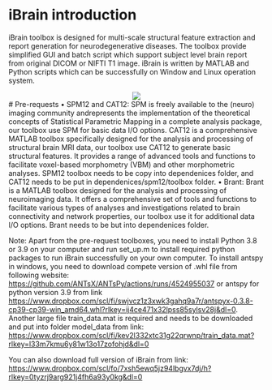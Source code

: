 # iBrain introduction
iBrain toolbox is designed for multi-scale structural feature extraction and report generation for neurodegenerative diseases. The toolbox provide simplified GUI and batch script which support subject level brain report from original DICOM or NIFTI T1 image. iBrain is written by MATLAB and Python scripts which can be successfully on Window and Linux operation system. 
<div align=center>
<img src=https://github.com/YongLiuLab/iBrain/assets/20011474/465e0401-19ce-4b5b-8e04-b1a90de9bc2b>
</div>
# Pre-requests
• SPM12 and CAT12: SPM is freely available to the (neuro) imaging community andrepresents the implementation of the theoretical concepts of Statistical Parametric Mapping in a complete analysis package, our toolbox use SPM for basic data I/O options. CAT12 is a comprehensive MATLAB toolbox specifically designed for the analysis and processing of structural brain MRI data, our toolbox use CAT12 to generate basic structural features. It provides a range of advanced tools and functions to facilitate voxel-based morphometry (VBM) and other morphometric analyses. SPM12 toolbox needs to be copy into dependenices folder, and CAT12 needs to be put in dependenices/spm12/toolbox folder. 
• Brant: Brant is a MATLAB toolbox designed for the analysis and processing of neuroimaging data. It offers a comprehensive set of tools and functions to facilitate various types of analyses and investigations related to brain connectivity and network properties, our toolbox use it for additional data I/O options. Brant needs to be but into dependenices folder. 

Note: Apart from the pre-request toolboxes, you need to install Python 3.8 or 3.9 on your computer and run set_up.m to install required python packages to run iBrain successfully on your own computer. To install antspy in windows, you need to download compete version of .whl file from following website:  https://github.com/ANTsX/ANTsPy/actions/runs/4524955037 or antspy for python version 3.9 from link https://www.dropbox.com/scl/fi/swjvcz1z3xwk3gahq9a7r/antspyx-0.3.8-cp39-cp39-win_amd64.whl?rlkey=ij4ce471x32lpss85sylsv28j&dl=0. Another large file train_data.mat is required and needs to be downloaded and put into folder model_data from link: https://www.dropbox.com/scl/fi/kev2l332xtc31g22qrwnp/train_data.mat?rlkey=l33m7kmu6y81w13o17zofohjd&dl=0

You can also download full version of iBrain from link: https://www.dropbox.com/scl/fo/7xsh5ewq5jz94lbgvx7dj/h?rlkey=0tyzrj9arg921j4fh6a93y0kg&dl=0
